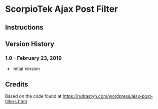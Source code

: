 # ScorpioTek Ajax Post Filter

## Instructions

## Version History

### 1.0 - February 23, 2019

* Initial Version

## Credits

Based on the code found at https://rudrastyh.com/wordpress/ajax-post-filters.html

